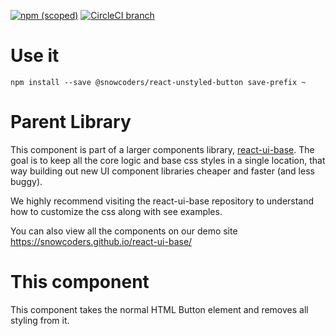 [![npm (scoped)](https://img.shields.io/npm/v/@snowcoders/react-unstyled-button.svg)](https://www.npmjs.com/package/@snowcoders/react-unstyled-button) 
[![CircleCI branch](https://img.shields.io/circleci/project/github/snowcoders/react-unstyled-button.svg)](https://circleci.com/gh/snowcoders/react-unstyled-button)

# Use it
`npm install --save @snowcoders/react-unstyled-button save-prefix ~` 

# Parent Library
This component is part of a larger components library, [react-ui-base](https://github.com/snowcoders/react-ui-base). The goal is to keep all the core logic and base css styles in a single location, that way building out new UI component libraries cheaper and faster (and less buggy). 

We highly recommend visiting the react-ui-base repository to understand how to customize the css along with see examples.

You can also view all the components on our demo site https://snowcoders.github.io/react-ui-base/

# This component
This component takes the normal HTML Button element and removes all styling from it.